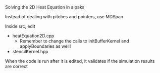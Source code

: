 Solving the 2D Heat Equation in alpaka

Instead of dealing with pitches and pointers, use MDSpan

Inside src, edit
- heatEquation2D.cpp 
    - Remember to change the calls to initBufferKernel and applyBoundaries as well!
- stencilKernel.hpp

When the code is run after it is edited, it validates if the simulation results are correct